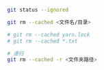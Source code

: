 ```bash
git status --ignored
```

```bash
git rm --cached <文件名/目录>

# git rm --cached yarn.lock
# git rm --cached *.txt

# 递归
git rm --cached -r <文件夹路径>
```